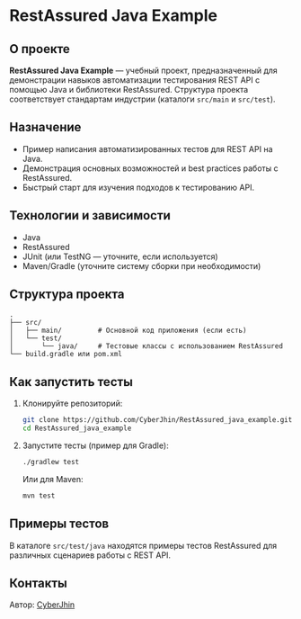 # RestAssured Java Example

## О проекте

**RestAssured Java Example** — учебный проект, предназначенный для демонстрации навыков автоматизации тестирования REST API с помощью Java и библиотеки RestAssured. Структура проекта соответствует стандартам индустрии (каталоги `src/main` и `src/test`).

## Назначение

- Пример написания автоматизированных тестов для REST API на Java.
- Демонстрация основных возможностей и best practices работы с RestAssured.
- Быстрый старт для изучения подходов к тестированию API.

## Технологии и зависимости

- Java
- RestAssured
- JUnit (или TestNG — уточните, если используется)
- Maven/Gradle (уточните систему сборки при необходимости)

## Структура проекта

```
.
├── src/
│   ├── main/         # Основной код приложения (если есть)
│   └── test/
│       └── java/     # Тестовые классы с использованием RestAssured
└── build.gradle или pom.xml
```

## Как запустить тесты

1. Клонируйте репозиторий:
    ```sh
    git clone https://github.com/CyberJhin/RestAssured_java_example.git
    cd RestAssured_java_example
    ```
2. Запустите тесты (пример для Gradle):
    ```sh
    ./gradlew test
    ```
   Или для Maven:
    ```sh
    mvn test
    ```

## Примеры тестов

В каталоге `src/test/java` находятся примеры тестов RestAssured для различных сценариев работы с REST API.

## Контакты

Автор: [CyberJhin](https://github.com/CyberJhin)
